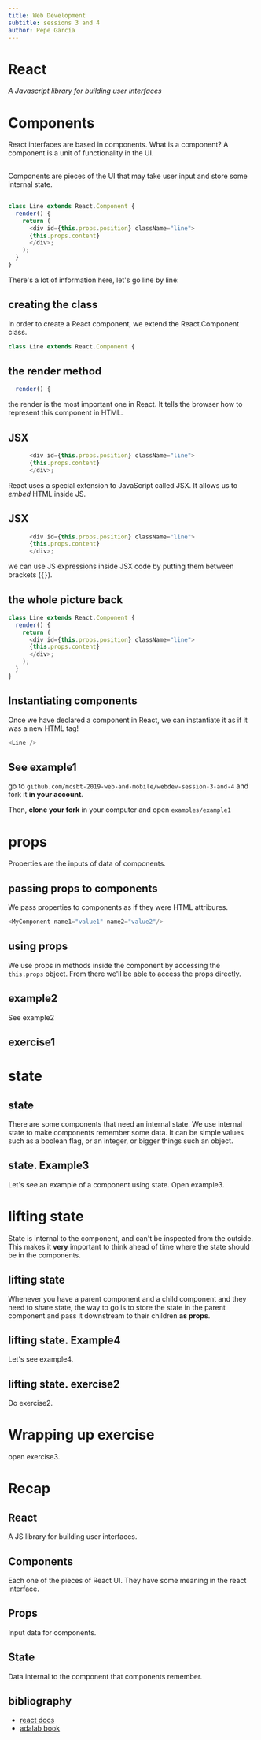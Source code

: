 ```yaml
---
title: Web Development
subtitle: sessions 3 and 4
author: Pepe García
---
```


# React

_A Javascript library for building user interfaces_

# Components

React interfaces are based in components.  What is a component?  A
component is a unit of functionality in the UI.

## 

Components are pieces of the UI that may take user input and store
some internal state.

##

```js
class Line extends React.Component {
  render() {
    return (
	  <div id={this.props.position} className="line">
	  {this.props.content}
	  </div>;
	);
  }
}
```

There's a lot of information here, let's go line by line:

## creating the class

In order to create a React component, we extend the React.Component
class.

```js
class Line extends React.Component {
```

## the render method

```js
  render() {
```

the render is the most important one in React.  It tells the browser
how to represent this component in HTML.

## JSX

```js
	  <div id={this.props.position} className="line">
	  {this.props.content}
	  </div>;
```

React uses a special extension to JavaScript called JSX.  It allows us
to _embed_ HTML inside JS.

## JSX

```js
	  <div id={this.props.position} className="line">
	  {this.props.content}
	  </div>;
```

we can use JS expressions inside JSX code by putting them between brackets (`{}`).

## the whole picture back

```js
class Line extends React.Component {
  render() {
    return (
	  <div id={this.props.position} className="line">
	  {this.props.content}
	  </div>;
	);
  }
}
```

## Instantiating components

Once we have declared a component in React, we can instantiate it as
if it was a new HTML tag!

```js
<Line />
```

## See example1

go to `github.com/mcsbt-2019-web-and-mobile/webdev-session-3-and-4`
and fork it **in your account**.

Then, **clone your fork** in your computer and open `examples/example1`

# props

Properties are the inputs of data of components.

## passing props to components

We pass properties to components as if they were HTML attribures.

```js
<MyComponent name1="value1" name2="value2"/>
```

## using props

We use props in methods inside the component by accessing the
`this.props` object.  From there we'll be able to access the props
directly.

## example2

See example2

## exercise1

# state

## state

There are some components that need an internal state.  We use
internal state to make components remember some data.  It can be
simple values such as a boolean flag, or an integer, or bigger things
such an object.

## state. Example3

Let's see an example of a component using state.  Open example3.

# lifting state

State is internal to the component, and can't be inspected from the
outside.  This makes it **very** important to think ahead of time
where the state should be in the components.

## lifting state

Whenever you have a parent component and a child component and they
need to share state, the way to go is to store the state in the parent
component and pass it downstream to their children **as props**.

## lifting state. Example4

Let's see example4.

## lifting state. exercise2

Do exercise2.

# Wrapping up exercise

open exercise3.

# Recap

## React

A JS library for building user interfaces.

## Components

Each one of the pieces of React UI.  They have some meaning in the
react interface.

## Props

Input data for components.

## State

Data internal to the component that components remember.


## bibliography

- [react docs](https://reactjs.org)
- [adalab book](https://books.adalab.es/materiales-front-end-f)
